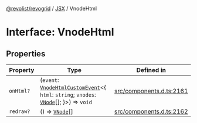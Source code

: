 [@revolist/revogrid](README.md) / [JSX](Namespace.JSX.md) / VnodeHtml

# Interface: VnodeHtml

## Properties

| Property | Type | Defined in |
| ------ | ------ | ------ |
| `onHtml?` | (`event`: [`VnodeHtmlCustomEvent`](Interface.VnodeHtmlCustomEvent.md)\<\{ `html`: `string`; `vnodes`: [`VNode`](Interface.VNode.md)[]; \}\>) => `void` | [src/components.d.ts:2161](https://github.com/revolist/revogrid/blob/e1595e2274ede0d95fc882d4d4e21ec46b508cad/src/components.d.ts#L2161) |
| `redraw?` | () => [`VNode`](Interface.VNode.md)[] | [src/components.d.ts:2162](https://github.com/revolist/revogrid/blob/e1595e2274ede0d95fc882d4d4e21ec46b508cad/src/components.d.ts#L2162) |
